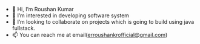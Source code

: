 - 👋 Hi, I’m Roushan Kumar
- 👀 I’m interested in developing software system
- 💞️ I’m looking to collaborate on projects which is going to build using java fullstack.
- 📫 You can reach me at email(erroushankrofficial@gmail.com)


<!---
Er-Roushan/Er-Roushan is a ✨ special ✨ repository because its `README.md` (this file) appears on your GitHub profile.
You can click the Preview link to take a look at your changes.
--->
